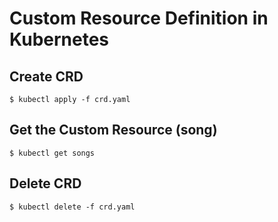 # Custom Resource Definition in Kubernetes

## Create CRD
```shell
$ kubectl apply -f crd.yaml
```
## Get the Custom Resource (song)
```shell
$ kubectl get songs
```

## Delete CRD
```shell
$ kubectl delete -f crd.yaml
```